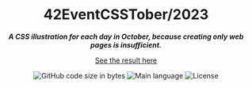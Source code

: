 <h1 align="center">
42EventCSSTober/2023
</h1>

<p align="center">
	<b><i>A CSS illustration for each day in October, because creating only web pages is insufficient.</i></b><br>
</p>

<p align="center">
  <a href="https://mewmewdevart.github.io/42EventCSSTober/" target="_blank">See the result here</a>
</p>

<p align="center">
	<img alt="GitHub code size in bytes" src="https://img.shields.io/github/languages/code-size/mewmewdevart/42EventCSSTober?color=6272a4" />
	<img alt="Main language" src="https://img.shields.io/github/languages/top/mewmewdevart/42EventCSSTober?color=6272a4"/>
	<img alt="License" src="https://img.shields.io/github/license/mewmewdevart/42EventCSSTober?color=6272a4"/>
</p>
